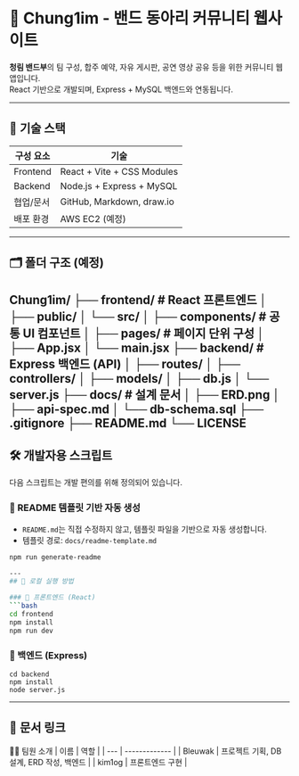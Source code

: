 
# 🎸 Chung1im - 밴드 동아리 커뮤니티 웹사이트

**청림 밴드부**의 팀 구성, 합주 예약, 자유 게시판, 공연 영상 공유 등을 위한 커뮤니티 웹앱입니다.  
React 기반으로 개발되며, Express + MySQL 백엔드와 연동됩니다.

---

## 🔧 기술 스택

| 구성 요소     | 기술                         |
|---------------|------------------------------|
| Frontend      | React + Vite + CSS Modules   |
| Backend       | Node.js + Express + MySQL    |
| 협업/문서     | GitHub, Markdown, draw.io    |
| 배포 환경     | AWS EC2 (예정)               |

---

## 🗂️ 폴더 구조 (예정)

Chung1im/
├── frontend/ # React 프론트엔드
│ ├── public/
│ └── src/
│ ├── components/ # 공통 UI 컴포넌트
│ ├── pages/ # 페이지 단위 구성
│ ├── App.jsx
│ └── main.jsx
├── backend/ # Express 백엔드 (API)
│ ├── routes/
│ ├── controllers/
│ ├── models/
│ ├── db.js
│ └── server.js
├── docs/ # 설계 문서
│ ├── ERD.png
│ ├── api-spec.md
│ └── db-schema.sql
├── .gitignore
├── README.md
└── LICENSE
---

## 🛠️ 개발자용 스크립트

다음 스크립트는 개발 편의를 위해 정의되어 있습니다.

### 📄 README 템플릿 기반 자동 생성

- `README.md`는 직접 수정하지 않고, 템플릿 파일을 기반으로 자동 생성합니다.
- 템플릿 경로: `docs/readme-template.md`

```bash
npm run generate-readme

---
## 🚀 로컬 실행 방법

### 📌 프론트엔드 (React)
```bash
cd frontend
npm install
npm run dev
```
### 📌 백엔드 (Express)
```
cd backend
npm install
node server.js
```
---
📄 문서 링크
---
🧑‍💻 팀원 소개
| 이름  | 역할            |
| --- | ------------- |
| Bleuwak | 프로젝트 기획, DB 설계, ERD 작성, 백엔드  |
| kim1og | 프론트엔드 구현      |
